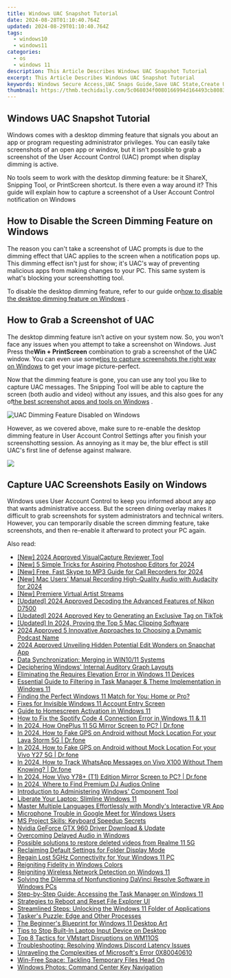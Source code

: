 ```yaml
---
title: Windows UAC Snapshot Tutorial
date: 2024-08-28T01:10:40.764Z
updated: 2024-08-29T01:10:40.764Z
tags:
  - windows10
  - windows11
categories:
  - os
  - windows 11
description: This Article Describes Windows UAC Snapshot Tutorial
excerpt: This Article Describes Windows UAC Snapshot Tutorial
keywords: Windows Secure Access,UAC Snaps Guide,Save UAC State,Create UAC Backup,UAC Status Image,Easy UAC Snapshot,Tutorial for UAC Copy
thumbnail: https://thmb.techidaily.com/5c068034f0080166994d164493cb808318b6f6a0f4d45de0f56404a9b7904a53.jpg
---
```


## Windows UAC Snapshot Tutorial

 Windows comes with a desktop dimming feature that signals you about an app or program requesting administrator privileges. You can easily take screenshots of an open app or window, but it isn't possible to grab a screenshot of the User Account Control (UAC) prompt when display dimming is active.

 No tools seem to work with the desktop dimming feature: be it ShareX, Snipping Tool, or PrintScreen shortcut. Is there even a way around it? This guide will explain how to capture a screenshot of a User Account Control notification on Windows

## How to Disable the Screen Dimming Feature on Windows

 The reason you can't take a screenshot of UAC prompts is due to the dimming effect that UAC applies to the screen when a notification pops up. This dimming effect isn't just for show; it's UAC's way of preventing malicious apps from making changes to your PC. This same system is what's blocking your screenshotting tool.

 To disable the desktop dimming feature, refer to our guide on[how to disable the desktop dimming feature on Windows](https://www.makeuseof.com/windows-disable-dimmed-secure-desktop/) .

## How to Grab a Screenshot of UAC

 The desktop dimming feature isn’t active on your system now. So, you won’t face any issues when you attempt to take a screenshot on Windows. Just Press the**Win + PrintScreen** combination to grab a screenshot of the UAC window. You can even use some[tips to capture screenshots the right way on Windows](https://www.makeuseof.com/windows-screenshot-guide/) to get your image picture-perfect.

 Now that the dimming feature is gone, you can use any tool you like to capture UAC messages. The Snipping Tool will be able to capture the screen (both audio and video) without any issues, and this also goes for any of[the best screenshot apps and tools on Windows](https://www.makeuseof.com/tag/best-screenshot-tools-windows/) .

![UAC Dimming Feature Disabled on Windows](https://static1.makeuseofimages.com/wordpress/wp-content/uploads/2023/04/uac-dimming-feature-disabled-on-windows.jpg)

 However, as we covered above, make sure to re-enable the desktop dimming feature in User Account Control Settings after you finish your screenshotting session. As annoying as it may be, the blur effect is still UAC's first line of defense against malware.

<!-- affiliate ads begin -->
<a href="https://store.movavi.com/affiliate.php?ACCOUNT=MOVAVI&AFFILIATE=108875&PATH=https%3A%2F%2Fwww.movavi.com%3FAFFILIATE%3D108875%26RESOURCE%3DMovavi%2BVideo%2BConverter%2BBox"><img src="https://mcusercontent.com/0885a03ded3d480dca9287f12/images/8020c1dc-518e-3bdf-6e7b-e6d1bdf1597b.jpg" border="0"></a>
<!-- affiliate ads end -->
## Capture UAC Screenshots Easily on Windows

 Windows uses User Account Control to keep you informed about any app that wants administrative access. But the screen dining overlay makes it difficult to grab screenshots for system administrators and technical writers. However, you can temporarily disable the screen dimming feature, take screenshots, and then re-enable it afterward to protect your PC again.


<ins class="adsbygoogle"
     style="display:block"
     data-ad-format="autorelaxed"
     data-ad-client="ca-pub-7571918770474297"
     data-ad-slot="1223367746"></ins>



<ins class="adsbygoogle"
     style="display:block"
     data-ad-client="ca-pub-7571918770474297"
     data-ad-slot="8358498916"
     data-ad-format="auto"
     data-full-width-responsive="true"></ins>

<span class="atpl-alsoreadstyle">Also read:</span>
<div><ul>
<li><a href="https://digital-screen-recording.techidaily.com/new-2024-approved-visualcapture-reviewer-tool/"><u>[New] 2024 Approved  VisualCapture Reviewer Tool</u></a></li>
<li><a href="https://vp-tips.techidaily.com/new-5-simple-tricks-for-aspiring-photoshop-editors-for-2024/"><u>[New] 5 Simple Tricks for Aspiring Photoshop Editors for 2024</u></a></li>
<li><a href="https://video-capture.techidaily.com/new-free-fast-skype-to-mp3-guide-for-call-recorders-for-2024/"><u>[New] Free, Fast  Skype to MP3 Guide for Call Recorders for 2024</u></a></li>
<li><a href="https://screen-capture.techidaily.com/new-mac-users-manual-recording-high-quality-audio-with-audacity-for-2024/"><u>[New] Mac Users' Manual  Recording High-Quality Audio with Audacity for 2024</u></a></li>
<li><a href="https://some-skills.techidaily.com/new-premiere-virtual-artist-streams/"><u>[New] Premiere Virtual Artist Streams</u></a></li>
<li><a href="https://fox-friendly.techidaily.com/updated-2024-approved-decoding-the-advanced-features-of-nikon-d7500/"><u>[Updated] 2024 Approved  Decoding the Advanced Features of Nikon D7500</u></a></li>
<li><a href="https://tiktok-video-files.techidaily.com/updated-2024-approved-key-to-generating-an-exclusive-tag-on-tiktok/"><u>[Updated] 2024 Approved  Key to Generating an Exclusive Tag on TikTok</u></a></li>
<li><a href="https://screen-sharing-recording.techidaily.com/updated-in-2024-proving-the-top-5-mac-clipping-software/"><u>[Updated] In 2024, Proving the Top 5 Mac Clipping Software</u></a></li>
<li><a href="https://extra-information.techidaily.com/2024-approved-5-innovative-approaches-to-choosing-a-dynamic-podcast-name/"><u>2024 Approved  5 Innovative Approaches to Choosing a Dynamic Podcast Name</u></a></li>
<li><a href="https://snapchat-videos.techidaily.com/2024-approved-unveiling-hidden-potential-edit-wonders-on-snapchat-app/"><u>2024 Approved  Unveiling Hidden Potential  Edit Wonders on Snapchat App</u></a></li>
<li><a href="https://win11-tips.techidaily.com/data-synchronization-merging-in-win1011-systems/"><u>Data Synchronization: Merging in WIN10/11 Systems</u></a></li>
<li><a href="https://win11-tips.techidaily.com/deciphering-windows-internal-auditory-graph-layouts/"><u>Deciphering Windows' Internal Auditory Graph Layouts</u></a></li>
<li><a href="https://win11-tips.techidaily.com/eliminating-the-requires-elevation-error-in-windows-11-devices/"><u>Eliminating the Requires Elevation Error in Windows 11 Devices</u></a></li>
<li><a href="https://win11-tips.techidaily.com/essential-guide-to-filtering-in-task-manager-and-theme-implementation-in-windows-11/"><u>Essential Guide to Filtering in Task Manager & Theme Implementation in Windows 11</u></a></li>
<li><a href="https://win11-tips.techidaily.com/finding-the-perfect-windows-11-match-for-you-home-or-pro/"><u>Finding the Perfect Windows 11 Match for You: Home or Pro?</u></a></li>
<li><a href="https://win11-tips.techidaily.com/fixes-for-invisible-windows-11-account-entry-screen/"><u>Fixes for Invisible Windows 11 Account Entry Screen</u></a></li>
<li><a href="https://win11-tips.techidaily.com/guide-to-homescreen-activation-in-windows-11/"><u>Guide to Homescreen Activation in Windows 11</u></a></li>
<li><a href="https://win11-tips.techidaily.com/how-to-fix-the-spotify-code-4-connection-error-in-windows-11-and-11/"><u>How to Fix the Spotify Code 4 Connection Error in Windows 11 & 11</u></a></li>
<li><a href="https://screen-mirror.techidaily.com/in-2024-how-oneplus-11-5g-mirror-screen-to-pc-drfone-by-drfone-android/"><u>In 2024, How OnePlus 11 5G Mirror Screen to PC? | Dr.fone</u></a></li>
<li><a href="https://android-location.techidaily.com/in-2024-how-to-fake-gps-on-android-without-mock-location-for-your-lava-storm-5g-drfone-by-drfone-virtual/"><u>In 2024, How to Fake GPS on Android without Mock Location For your Lava Storm 5G | Dr.fone</u></a></li>
<li><a href="https://android-location.techidaily.com/in-2024-how-to-fake-gps-on-android-without-mock-location-for-your-vivo-y27-5g-drfone-by-drfone-virtual/"><u>In 2024, How to Fake GPS on Android without Mock Location For your Vivo Y27 5G | Dr.fone</u></a></li>
<li><a href="https://android-location-track.techidaily.com/in-2024-how-to-track-whatsapp-messages-on-vivo-x100-without-them-knowing-drfone-by-drfone-virtual-android/"><u>In 2024, How to Track WhatsApp Messages on Vivo X100 Without Them Knowing? | Dr.fone</u></a></li>
<li><a href="https://screen-mirror.techidaily.com/in-2024-how-vivo-y78plus-t1-edition-mirror-screen-to-pc-drfone-by-drfone-android/"><u>In 2024, How Vivo Y78+ (T1) Edition Mirror Screen to PC? | Dr.fone</u></a></li>
<li><a href="https://audio-editing.techidaily.com/in-2024-where-to-find-premium-dj-audios-online/"><u>In 2024, Where to Find Premium DJ Audios Online</u></a></li>
<li><a href="https://win11-tips.techidaily.com/introduction-to-administering-windows-component-tool/"><u>Introduction to Administering Windows' Component Tool</u></a></li>
<li><a href="https://win11-tips.techidaily.com/liberate-your-laptop-slimline-windows-11/"><u>Liberate Your Laptop: Slimline Windows 11</u></a></li>
<li><a href="https://mondly-stories.techidaily.com/master-multiple-languages-effortlessly-with-mondlys-interactive-vr-app/"><u>Master Multiple Languages Effortlessly with Mondly's Interactive VR App</u></a></li>
<li><a href="https://win11-tips.techidaily.com/microphone-trouble-in-google-meet-for-windows-users/"><u>Microphone Trouble in Google Meet for Windows Users</u></a></li>
<li><a href="https://win11-tips.techidaily.com/ms-project-skills-keyboard-speedup-secrets/"><u>MS Project Skills: Keyboard Speedup Secrets</u></a></li>
<li><a href="https://driver-install.techidaily.com/nvidia-geforce-gtx-960-driver-download-and-update/"><u>Nvidia GeForce GTX 960 Driver Download & Update</u></a></li>
<li><a href="https://win11-tips.techidaily.com/overcoming-delayed-audio-in-windows/"><u>Overcoming Delayed Audio in Windows</u></a></li>
<li><a href="https://review-topics.techidaily.com/possible-solutions-to-restore-deleted-videos-from-realme-11-5g-by-fonelab-android-recover-video/"><u>Possible solutions to restore deleted videos from Realme 11 5G</u></a></li>
<li><a href="https://win11-tips.techidaily.com/reclaiming-default-settings-for-folder-display-mode/"><u>Reclaiming Default Settings for Folder Display Mode</u></a></li>
<li><a href="https://win11-tips.techidaily.com/regain-lost-5ghz-connectivity-for-your-windows-11-pc/"><u>Regain Lost 5GHz Connectivity for Your Windows 11 PC</u></a></li>
<li><a href="https://win11-tips.techidaily.com/reigniting-fidelity-in-windows-colors/"><u>Reigniting Fidelity in Windows Colors</u></a></li>
<li><a href="https://win11-tips.techidaily.com/reigniting-wireless-network-detection-on-windows-11/"><u>Reigniting Wireless Network Detection on Windows 11</u></a></li>
<li><a href="https://win-blog.techidaily.com/solving-the-dilemma-of-nonfunctioning-davinci-resolve-software-in-windows-pcs/"><u>Solving the Dilemma of Nonfunctioning DaVinci Resolve Software in Windows PCs</u></a></li>
<li><a href="https://tech-hub.techidaily.com/step-by-step-guide-accessing-the-task-manager-on-windows-11/"><u>Step-by-Step Guide: Accessing the Task Manager on Windows 11</u></a></li>
<li><a href="https://win11-tips.techidaily.com/strategies-to-reboot-and-reset-file-explorer-ui/"><u>Strategies to Reboot and Reset File Explorer UI</u></a></li>
<li><a href="https://win11-tips.techidaily.com/streamlined-steps-unlocking-the-windows-11-folder-of-applications/"><u>Streamlined Steps: Unlocking the Windows 11 Folder of Applications</u></a></li>
<li><a href="https://win11-tips.techidaily.com/taskers-puzzle-edge-and-other-processes/"><u>Tasker's Puzzle: Edge and Other Processes</u></a></li>
<li><a href="https://win11-tips.techidaily.com/the-beginners-blueprint-for-windows-11-desktop-art/"><u>The Beginner's Blueprint for Windows 11 Desktop Art</u></a></li>
<li><a href="https://win11-tips.techidaily.com/tips-to-stop-built-in-laptop-input-device-on-desktop/"><u>Tips to Stop Built-In Laptop Input Device on Desktop</u></a></li>
<li><a href="https://win11-tips.techidaily.com/top-8-tactics-for-vmstart-disruptions-on-wm11os/"><u>Top 8 Tactics for VMstart Disruptions on WM11OS</u></a></li>
<li><a href="https://win11-tips.techidaily.com/troubleshooting-resolving-windows-discord-latency-issues/"><u>Troubleshooting: Resolving Windows Discord Latency Issues</u></a></li>
<li><a href="https://win11-tips.techidaily.com/unraveling-the-complexities-of-microsofts-error-0x80040610/"><u>Unraveling the Complexities of Microsoft's Error 0X80040610</u></a></li>
<li><a href="https://win11-tips.techidaily.com/win-free-space-tackling-temporary-files-head-on/"><u>Win-Free Space: Tackling Temporary Files Head On</u></a></li>
<li><a href="https://win11-tips.techidaily.com/windows-photos-command-center-key-navigation/"><u>Windows Photos: Command Center Key Navigation</u></a></li>
</ul></div>
